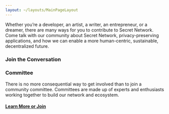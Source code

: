 ```yaml
---
layout: ~/layouts/MainPageLayout
---
```


<template v-slot:title>

## Secret Network Community

</template>

<slim-column>

Whether you’re a developer, an artist, a writer, an entrepreneur, or a dreamer, there are many ways for you to contribute to Secret Network. Come talk with our community about Secret Network, privacy-preserving applications, and how we can enable a more human-centric, sustainable, decentralized future.

</slim-column>

<slim-column>

### Join the Conversation

</slim-column>

<card-holder columns="3">

<card>

<template v-slot:header>

#### Secret Chat<br>(Official)

</template>

<template v-slot:footer>

[Join now](https://discord.com/invite/SJK32GY)

</template>

</card>

<card>

<template v-slot:header>

#### Telegram

</template>

<template v-slot:footer>

[Join now](https://t.me/SCRTCommunity)

</template>

</card>

<card>

<template v-slot:header>

#### Secret Forum

</template>

<template v-slot:footer>

[Join now](https://forum.scrt.network/)

</template>

</card>

</card-holder>

<card-holder columns="3">

<card>

<template v-slot:header>

#### Twitter

</template>

<template v-slot:footer>

[Follow us](https://twitter.com/secretnetwork)

</template>

</card>

<card>

<template v-slot:header>

#### Reddit

</template>

<template v-slot:footer>

[Join now]()

</template>

</card>

<card>

<template v-slot:header>

#### LinkedIn

</template>

<template v-slot:footer>

[Join now]()

</template>

</card>

</card-holder>

<card-holder columns="1">

<card>

<template v-slot:header>

#### Facebook

</template>

<template v-slot:footer>

[Join now]()

</template>

</card>

</card-holder>

<slim-column>

### Committee

</slim-column>

<slim-column>

There is no more consequential way to get involved than to join a community committee. Committees are made up of experts and enthusiasts working together to build our network and ecosystem.

#### [Learn More or Join](/committees)

</slim-column>
